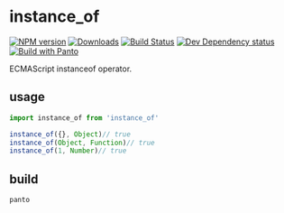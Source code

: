 # instance_of
[![NPM version][npm-image]][npm-url] [![Downloads][downloads-image]][npm-url] [![Build Status][travis-image]][travis-url] [![Dev Dependency status][david-dm-dev-image]][david-dm-dev-url] [![Build with Panto][build-image]][build-url]

ECMAScript instanceof operator.

## usage

```js
import instance_of from 'instance_of'

instance_of({}, Object)// true
instance_of(Object, Function)// true
instance_of(1, Number)// true
```

## build

```sh
panto
```

[npm-url]: https://npmjs.org/package/instance_of
[downloads-image]: http://img.shields.io/npm/dm/instance_of.svg
[npm-image]: http://img.shields.io/npm/v/instance_of.svg
[travis-url]: https://travis-ci.org/yanni4night/instance_of
[travis-image]: http://img.shields.io/travis/yanni4night/instance_of.svg
[david-dm-dev-url]:https://david-dm.org/yanni4night/instance_of#type=dev
[david-dm-dev-image]:https://david-dm.org/yanni4night/instance_of/dev-status.svg
[build-image]:https://img.shields.io/badge/build%20with-panto-yellowgreen.svg
[build-url]:http://pantojs.xyz/